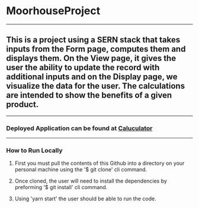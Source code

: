 # MoorhouseProject
---
## This is a project using a SERN stack that takes inputs from the Form page, computes them and displays them. On the View page, it gives the user the ability to update the record with additional inputs and on the Display page, we visualize the data for the user. The calculations are intended to show the benefits of a given product.

---

### Deployed Application can be found at [Caluculator](https://moorhouse-roi-app.herokuapp.com/)

---

### How to Run Locally

1. First you must pull the contents of this Github into a directory on your personal machine using the '$ git clone' cli command.

2. Once cloned, the user will need to install the dependencies by preforming '$ git install' cli command.

3. Using 'yarn start' the user should be able to run the code. 